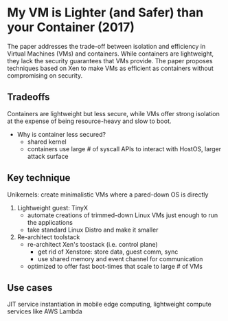 # My VM is Lighter (and Safer) than your Container (2017)
The paper addresses the trade-off between isolation and efficiency in Virtual Machines (VMs) and containers. While containers are lightweight, they lack the security guarantees that VMs provide. The paper proposes techniques based on Xen to make VMs as efficient as containers without compromising on security.

## Tradeoffs 
Containers are lightweight but less secure, while VMs offer strong isolation at the expense of being resource-heavy and slow to boot.
*  Why is container less secured?
    *  shared kernel 
    *  containers use large # of syscall APIs to interact with HostOS, larger attack surface 

## Key technique 
Unikernels: create minimalistic VMs where a pared-down OS is directly 

1. Lightweight guest: TinyX 
   *  automate creations of trimmed-down Linux VMs just enough to run the applications
   *  take standard Linux Distro and make it smaller 
2. Re-architect toolstack
   *  re-architect Xen's toostack (i.e. control plane)
       *  get rid of Xenstore: store data, guest comm, sync
       *  use shared memory and event channel for communication     
   *  optimized to offer fast boot-times that scale to large # of VMs  

## Use cases 
JIT service instantiation in mobile edge computing, lightweight compute services like AWS Lambda 
